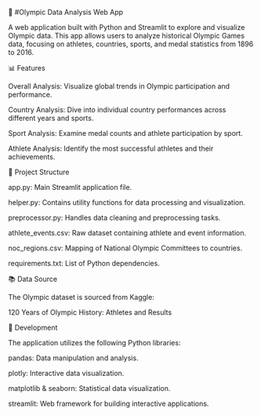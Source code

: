 🏅 #Olympic Data Analysis Web App

A web application built with Python and Streamlit to explore and visualize Olympic data. This app allows users to analyze historical Olympic Games data, focusing on athletes, countries, sports, and medal statistics from 1896 to 2016.

📊 Features

Overall Analysis: Visualize global trends in Olympic participation and performance.

Country Analysis: Dive into individual country performances across different years and sports.

Sport Analysis: Examine medal counts and athlete participation by sport.

Athlete Analysis: Identify the most successful athletes and their achievements.

📁 Project Structure

app.py: Main Streamlit application file.

helper.py: Contains utility functions for data processing and visualization.

preprocessor.py: Handles data cleaning and preprocessing tasks.

athlete_events.csv: Raw dataset containing athlete and event information.

noc_regions.csv: Mapping of National Olympic Committees to countries.

requirements.txt: List of Python dependencies.

📚 Data Source

The Olympic dataset is sourced from Kaggle:

120 Years of Olympic History: Athletes and Results

🧪 Development

The application utilizes the following Python libraries:

pandas: Data manipulation and analysis.

plotly: Interactive data visualization.

matplotlib & seaborn: Statistical data visualization.

streamlit: Web framework for building interactive applications.
